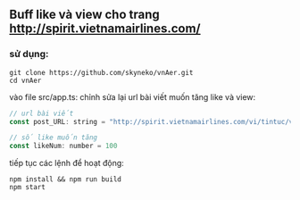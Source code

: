 ## Buff like và view cho trang http://spirit.vietnamairlines.com/

### sử dụng: 

```
git clone https://github.com/skyneko/vnAer.git
cd vnAer
```

vào file src/app.ts: 
chỉnh sửa lại url bài viết muốn tăng like và view: 

```javascript
// url bài viết 
const post_URL: string = "http://spirit.vietnamairlines.com/vi/tintuc/van-hoa-the-thao-82/vnaerathome-sat-canh-chung-tay---danh-bay-covid-19-7024.html"

// số like muốn tăng 
const likeNum: number = 100
```
tiếp tục các lệnh để hoạt động:
```
npm install && npm run build
npm start
```
